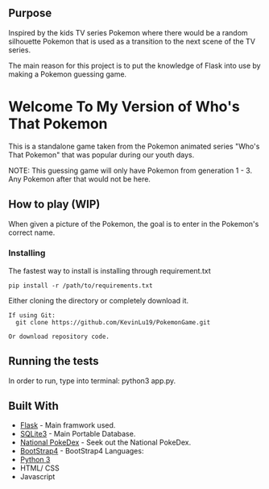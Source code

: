 ## Purpose
Inspired by the kids TV series Pokemon where there would be a random silhouette Pokemon that is used as a transition to the next scene of the TV series.

The main reason for this project is to put the knowledge of Flask into use by making a Pokemon guessing game. 

# Welcome To My Version of Who's That Pokemon
This is a standalone game taken from the Pokemon animated series "Who's That Pokemon" that was popular during our youth days.

NOTE: This guessing game will only have Pokemon from generation 1 - 3. Any Pokemon after that would not be here.

## How to play (WIP)
When given a picture of the Pokemon, the goal is to enter in the Pokemon's correct name.

### Installing

The fastest way to install is installing through requirement.txt

```
pip install -r /path/to/requirements.txt
```

Either cloning the directory or completely download it.

```
If using Git: 
  git clone https://github.com/KevinLu19/PokemonGame.git
  
Or download repository code.

```

## Running the tests

In order to run, type into terminal: python3 app.py.

## Built With

* [Flask](http://flask.palletsprojects.com/en/1.1.x/) - Main framwork used.
* [SQLite3](https://docs.python.org/3/library/sqlite3.html) - Main Portable Database.
* [National PokeDex](https://bulbapedia.bulbagarden.net/wiki/List_of_Pok%C3%A9mon_by_National_Pok%C3%A9dex_number) - Seek out the National PokeDex.
* [BootStrap4](https://getbootstrap.com/docs/5.0/getting-started/introduction/) - BootStrap4
Languages: 
* [Python 3](https://www.python.org/)
* HTML/ CSS
* Javascript
